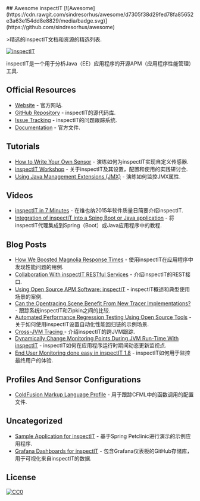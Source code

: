 <div class="github-widget" data-repo="inspectit-labs/awesome-inspectit"></div>
<script async src="https://pagead2.googlesyndication.com/pagead/js/adsbygoogle.js"></script><ins class="adsbygoogle" style="display:block" data-ad-client="ca-pub-6890694312814945" data-ad-slot="5473692530" data-ad-format="auto"  data-full-width-responsive="true"></ins><script>(adsbygoogle = window.adsbygoogle || []).push({});</script>
## Awesome inspectIT  [![Awesome](https://cdn.rawgit.com/sindresorhus/awesome/d7305f38d29fed78fa85652e3a63e154dd8e8829/media/badge.svg)](https://github.com/sindresorhus/awesome)

&gt;精选的inspectIT文档和资源的精选列表.

[![inspectIT](https://raw.githubusercontent.com/inspectit-labs/awesome-inspectit/master/media/inspectit.png)](http://www.inspectit.rocks/)

inspectIT是一个用于分析Java（EE）应用程序的开源APM（应用程序性能管理）工具.



## Official Resources

* [Website](http://www.inspectit.rocks/) - 官方网站.
* [GitHub Repository](https://github.com/inspectIT/inspectIT) -  inspectIT的源代码库.
* [Issue Tracking](https://inspectit-performance.atlassian.net/browse/INSPECTIT) -  inspectIT的问题跟踪系统.
* [Documentation](https://inspectit-performance.atlassian.net/wiki/) - 官方文件.

## Tutorials
* [How to Write Your Own Sensor](https://dzone.com/articles/how-to-write-your-own-sensor-for-the-open-source-a) - 演练如何为inspectIT实现自定义传感器.
* [inspectIT Workshop](https://github.com/inspectit-labs/workshop) - 关于inspectIT及其设置，配置和使用的实践研讨会.
* [Using Java Management Extensions (JMX)](https://blog.novatec-gmbh.de/inspectit-1-6-monitoring-jmx/) - 演练如何监控JMX属性.
 
## Videos

* [inspectIT in 7 Minutes](https://www.youtube.com/watch?v=bqZPBsTxAc4) - 在维也纳2015年软件质量日简要介绍inspectIT.
* [Integration of inspectIT into a Sping Boot or Java application](https://www.youtube.com/watch?v=x0fnYSANIFk) - 将inspectIT代理集成到Spring（Boot）或Java应用程序中的教程.

## Blog Posts

* [How We Boosted Magnolia Response Times](https://www.magnolia-cms.com/blogs/guest-blogger/detail~@how-we-boosted-magnolia-response-times-with-dynamic-page-caching~.html) - 使用inspectIT在应用程序中发现性能问题的用例.
* [Collaboration With inspectIT RESTful Services](https://blog.novatec-gmbh.de/inspectit-restful-services/) - 介绍inspectIT的REST接口.
* [Using Open Source APM Software: inspectIT](https://opensource.com/article/17/3/inspectit) -  inspectIT概述和典型使用场景的案例.
* [Can the Opentracing Scene Benefit From New Tracer Implementations?](https://dzone.com/articles/can-opentracing-scene-benefit-from-new-tracer-impl) - 跟踪系统inspectIT和Zipkin之间的比较.
* [Automated Performance Regression Testing Using Open Source Tools](https://blog.novatec-gmbh.de/automated-performance-regression-testing/) - 关于如何使用inspectIT设置自动化性能回归链的示例场景.
* [Cross-JVM Tracing ](https://blog.novatec-gmbh.de/inspectit-1-7-cross-jvm-tracing/) - 介绍inspectIT的跨JVM跟踪.
* [Dynamically Change Monitoring Points During JVM Run-Time With inspectIT](https://blog.novatec-gmbh.de/dynamically-change-monitoring-points-during-jvm-run-time-with-inspectit/) -  inspectIT如何在应用程序运行时期间动态更新监视点.
* [End User Monitoring done easy in inspectIT 1.8](https://blog.novatec-gmbh.de/end-user-monitoring-inspectit-1-8/) -  inspectIT如何用于监控最终用户的体验.

## Profiles And Sensor Configurations

* [ColdFusion Markup Language Profile](https://github.com/ghedwards/cfml-inspectIT) - 用于跟踪CFML中的函数调用的配置文件.

## Uncategorized

* [Sample Application for inspectIT](https://github.com/inspectit-labs/spring-petclinic-microservices) - 基于Spring Petclinic进行演示的示例应用程序.
* [Grafana Dashboards for inspectIT](https://github.com/inspectit-labs/dashboards) - 包含Grafana仪表板的GitHub存储库，用于可视化来自inspectIT的数据.

## License

[![CC0](https://camo.githubusercontent.com/60561947585c982aee67ed3e3b25388184cc0aa3/687474703a2f2f6d6972726f72732e6372656174697665636f6d6d6f6e732e6f72672f70726573736b69742f627574746f6e732f38387833312f7376672f63632d7a65726f2e737667)](http://creativecommons.org/publicdomain/zero/1.0/)
